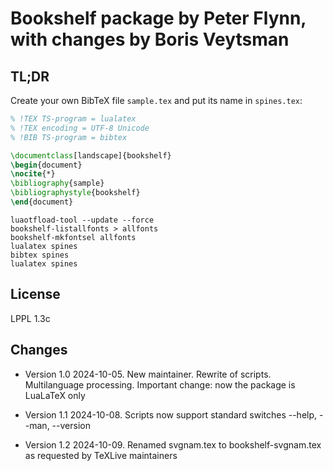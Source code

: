 # Bookshelf package by Peter Flynn, with changes by Boris Veytsman

## TL;DR

Create your own BibTeX file `sample.tex` and put its name in `spines.tex`:

``` tex
% !TEX TS-program = lualatex
% !TEX encoding = UTF-8 Unicode
% !BIB TS-program = bibtex

\documentclass[landscape]{bookshelf}
\begin{document}
\nocite{*}
\bibliography{sample}
\bibliographystyle{bookshelf}
\end{document}
```

``` shell
luaotfload-tool --update --force
bookshelf-listallfonts > allfonts
bookshelf-mkfontsel allfonts
lualatex spines
bibtex spines
lualatex spines
```

## License

LPPL 1.3c

## Changes

* Version 1.0 2024-10-05. New maintainer. Rewrite of scripts.  Multilanguage processing. Important change: now the package is LuaLaTeX only
	
* Version 1.1 2024-10-08. Scripts now support standard switches --help, --man, --version

* Version 1.2 2024-10-09. Renamed svgnam.tex to bookshelf-svgnam.tex as requested by TeXLive maintainers
